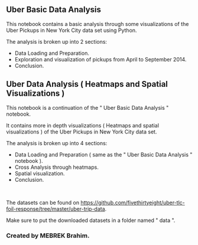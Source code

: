 ## Uber Basic Data Analysis

This notebook contains a basic analysis through some visualizations of the Uber Pickups in New York City data set using Python.

The analysis is broken up into 2 sections:  
  - Data Loading and Preparation.
  - Exploration and visualization of pickups from April to September 2014. 
  - Conclusion.

## Uber Data Analysis ( Heatmaps and Spatial Visualizations )

This notebook is a continuation of the " Uber Basic Data Analysis " notebook. 

It contains more in depth visualizations ( Heatmaps and spatial visualizations ) of the Uber Pickups in New York City data set.

The analysis is broken up into 4 sections:
- Data Loading and Preparation ( same as the " Uber Basic Data Analysis " notebook ).
- Cross Analysis through heatmaps.
- Spatial visualization.
- Conclusion.
<br>

The datasets can be found on <a href="https://github.com/fivethirtyeight/uber-tlc-foil-response/tree/master/uber-trip-data">https://github.com/fivethirtyeight/uber-tlc-foil-response/tree/master/uber-trip-data</a>.

Make sure to put the downloaded datasets in a folder named " data ".

### Created by MEBREK Brahim.

